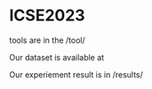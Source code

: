 # ICSE2023

tools are in the /tool/

Our dataset is available at 

Our experiement result is in /results/
